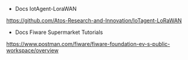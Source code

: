 - Docs IotAgent-LoraWAN

https://github.com/Atos-Research-and-Innovation/IoTagent-LoRaWAN

- Docs Fiware Supermarket Tutorials

https://www.postman.com/fiware/fiware-foundation-ev-s-public-workspace/overview
